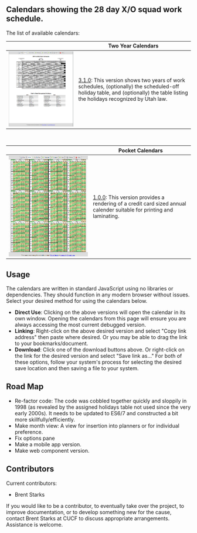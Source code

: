 ## Calendars showing the 28 day X/O squad work schedule.


The list of available calendars:

| |Two Year Calendars|
|--|--|
|<a href="https://bstarks.github.io/DPO-Calendars/udcCal_singleFile.min.html" target="_blank">![2 yr Calendar](./2yr%20calendar.png)</a> |  <a href="https://bstarks.github.io/DPO-Calendars/udcCal_singleFile.min.html" target="_blank">3.1.0</a>: This version shows two years of work schedules, (optionally) the scheduled-off holiday table, and (optionally) the table listing the holidays recognized by Utah law. |

<br>

| |Pocket Calendars|
|--|--|
|<a href="https://bstarks.github.io/DPO-Calendars/udcCalPocket_1File.html" target="_blank">![Pocket Calendar](./pocket%20calendar.png)</a>| <a href="https://bstarks.github.io/DPO-Calendars/udcCalPocket_1File.html" target="_blank">1.0.0</a>: This version provides a rendering of a credit card sized annual calender suitable for printing and laminating. |


## Usage
The calendars are written in standard JavaScript using no libraries or dependencies. They should function in any modern browser without issues. Select your desired method for using the calendars below. 

 - **Direct Use**: Clicking on the above versions will open the calendar in its own window. Opening the calendars from this page will ensure you are always accessing the most current debugged version.   
 - **Linking**: Right-click on the above desired version and select "Copy link address" then paste where desired. Or you may be able to drag the link to your bookmarks/document.
 - **Download**: Click one of the download buttons above. Or right-click on the link for the desired version and select "Save link as..." For both of these options, follow your system's process for selecting the desired save location and then saving a file to your system.

## Road Map

 - Re-factor code: The code was cobbled together quickly and sloppily in 1998 (as revealed by the assigned holidays table not used since the very early 2000s). It needs to be updated to ES6/7 and constructed a bit more skillfully/efficiently.
 - Make month view: A view for insertion into planners or for individual preference.
 - Fix options pane
 - Make a mobile app version.
 - Make web component version.

## Contributors
Current contributors:
 - Brent Starks

If you would like to be a contributor, to eventually take over the project, to improve documentation, or to develop something new for the cause, contact Brent Starks at CUCF to discuss appropriate arrangements. Assistance is welcome.
